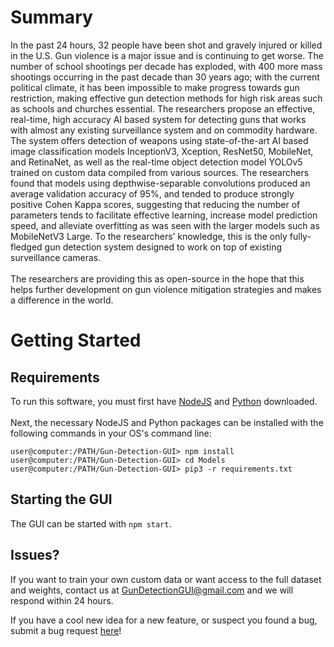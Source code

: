 # Summary
In the past 24 hours, 32 people have been shot and gravely injured or killed in the U.S. Gun violence is a major issue and is continuing to get worse. The number of school shootings per decade has exploded, with 400 more mass shootings occurring in the past decade than 30 years ago; with the current political climate, it has been impossible to make progress towards gun restriction, making effective gun detection methods for high risk areas such as schools and churches essential. The researchers propose an effective, real-time, high accuracy AI based system for detecting guns that works with almost any existing surveillance system and on commodity hardware. The system offers detection of weapons using state-of-the-art AI based image classification models InceptionV3, Xception, ResNet50, MobileNet, and RetinaNet, as well as the real-time object detection model YOLOv5 trained on custom data compiled from various sources. The researchers found that models using depthwise-separable convolutions produced an average validation accuracy of 95%, and tended to produce strongly positive Cohen Kappa scores, suggesting that reducing the number of parameters tends to facilitate effective learning, increase model prediction speed, and alleviate overfitting as was seen with the larger models such as MobileNetV3 Large. To the researchers’ knowledge, this is the only fully-fledged gun detection system designed to work on top of existing surveillance cameras.
<br><br>
The researchers are providing this as open-source in the hope that this helps further development on gun violence mitigation strategies and makes a difference in the world.

# Getting Started
## Requirements
To run this software, you must first have [NodeJS](https://nodejs.org/en/download/) and [Python](https://www.python.org/downloads/) downloaded.
<br><br>
Next, the necessary NodeJS and Python packages can be installed with the following commands in your OS's command line:

```
user@computer:/PATH/Gun-Detection-GUI> npm install
user@computer:/PATH/Gun-Detection-GUI> cd Models
user@computer:/PATH/Gun-Detection-GUI> pip3 -r requirements.txt
```


## Starting the GUI
The GUI can be started with ```npm start```.

## Issues?
If you want to train your own custom data or want access to the full dataset and weights, contact us at [GunDetectionGUI@gmail.com](mailto://gundetectiongui@gmail.com) and we will respond within 24 hours.

If you have a cool new idea for a new feature, or suspect you found a bug, submit a bug request [here](https://github.com/html1101/Gun-Detection-GUI/issues)!